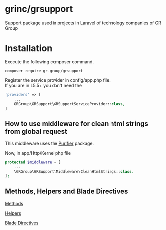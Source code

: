 # grinc/grsupport

Support package used in projects in Laravel of technology companies of GR Group

# Installation

Execute the following composer command.

```
composer require gr-group/grsupport
```


Register the service provider in config/app.php file.  
If you are in L5.5+ you don't need the 

```php
'providers' => [
	...
	GRGroup\GRSupport\GRSupportServiceProvider::class,
]
```
   	
## How to use middleware for clean html strings from global request

This middleware uses the [Purifier](https://github.com/mewebstudio/Purifier) package.

Now, in app/Http/Kernel.php file

```php
protected $middleware = [
	...
	\GRGroup\GRSupport\Middleware\CleanHtmlStrings::class,
];
```

## Methods, Helpers and Blade Directives

[Methods](https://github.com/gr-group/grsupport/blob/master/src/Classes/Support.php#L9)

[Helpers](https://github.com/gr-group/grsupport/blob/master/src/Helpers/grsupport.php#L3)

[Blade Directives](https://github.com/gr-group/grsupport/blob/master/src/GRSupportServiceProvider.php#L18)